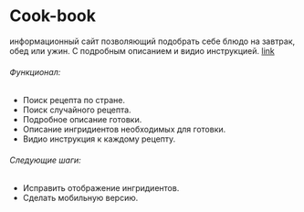 # Cook-book
информационный сайт позволяющий подобрать себе блюдо на завтрак, обед или ужин. С подробным описанием и видио инструкцией.
[link](https://cook1book.herokuapp.com/)

###### Функционал:

- Поиск рецепта по стране.
- Поиск случайного рецепта.
- Подробное описание готовки.
- Описание ингридиентов необходимых для готовки.
- Видио инструкция к каждому рецепту.

###### Следующие шаги:

- Исправить отображение ингридиентов.
- Сделать мобильную версию.
